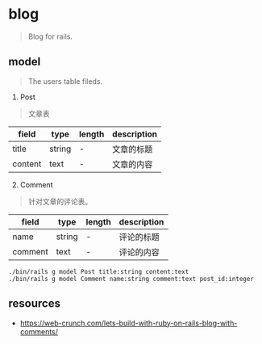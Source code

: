 # blog
> Blog for rails.

## model
> The users table fileds.

1. Post
> 文章表

| field   | type   | length | description |
| ------- | ------ | ------ | ----------- |
| title   | string | -      | 文章的标题  |
| content | text   | -      | 文章的内容  |

2. Comment
> 针对文章的评论表。 

| field   | type   | length | description |
| ------- | ------ | ------ | ----------- |
| name    | string | -      | 评论的标题  |
| comment | text   | -      | 评论的内容  |

```shell
./bin/rails g model Post title:string content:text
./bin/rails g model Comment name:string comment:text post_id:integer
```


## resources
- https://web-crunch.com/lets-build-with-ruby-on-rails-blog-with-comments/